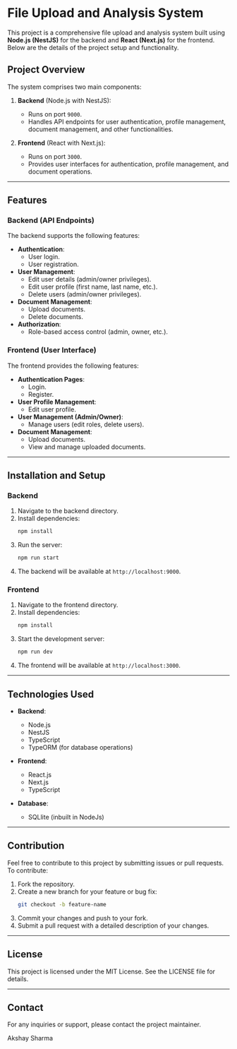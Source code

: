 # File Upload and Analysis System

This project is a comprehensive file upload and analysis system built using **Node.js (NestJS)** for the backend and **React (Next.js)** for the frontend. Below are the details of the project setup and functionality.

## Project Overview

The system comprises two main components:

1. **Backend** (Node.js with NestJS):

   - Runs on port `9000`.
   - Handles API endpoints for user authentication, profile management, document management, and other functionalities.

2. **Frontend** (React with Next.js):

   - Runs on port `3000`.
   - Provides user interfaces for authentication, profile management, and document operations.

---

## Features

### Backend (API Endpoints)

The backend supports the following features:

- **Authentication**:
  - User login.
  - User registration.
- **User Management**:
  - Edit user details (admin/owner privileges).
  - Edit user profile (first name, last name, etc.).
  - Delete users (admin/owner privileges).
- **Document Management**:
  - Upload documents.
  - Delete documents.
- **Authorization**:
  - Role-based access control (admin, owner, etc.).

### Frontend (User Interface)

The frontend provides the following features:

- **Authentication Pages**:
  - Login.
  - Register.
- **User Profile Management**:
  - Edit user profile.
- **User Management (Admin/Owner)**:
  - Manage users (edit roles, delete users).
- **Document Management**:
  - Upload documents.
  - View and manage uploaded documents.

---

## Installation and Setup

### Backend

1. Navigate to the backend directory.
2. Install dependencies:
   ```bash
   npm install
   ```
3. Run the server:
   ```bash
   npm run start
   ```
4. The backend will be available at `http://localhost:9000`.

### Frontend

1. Navigate to the frontend directory.
2. Install dependencies:
   ```bash
   npm install
   ```
3. Start the development server:
   ```bash
   npm run dev
   ```
4. The frontend will be available at `http://localhost:3000`.

---

## Technologies Used

- **Backend**:

  - Node.js
  - NestJS
  - TypeScript
  - TypeORM (for database operations)

- **Frontend**:

  - React.js
  - Next.js
  - TypeScript

- **Database**:

  - SQLlite (inbuilt in NodeJs)

---

## Contribution

Feel free to contribute to this project by submitting issues or pull requests. To contribute:

1. Fork the repository.
2. Create a new branch for your feature or bug fix:
   ```bash
   git checkout -b feature-name
   ```
3. Commit your changes and push to your fork.
4. Submit a pull request with a detailed description of your changes.

---

## License

This project is licensed under the MIT License. See the LICENSE file for details.

---

## Contact

For any inquiries or support, please contact the project maintainer.

Akshay Sharma

